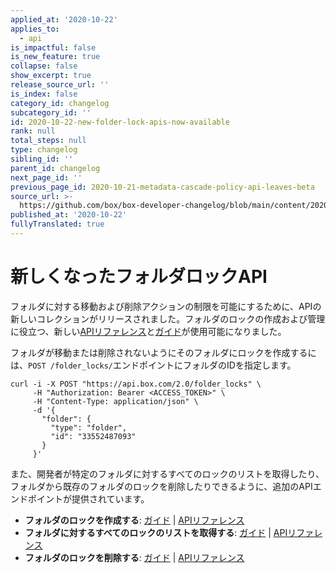 ```yaml
---
applied_at: '2020-10-22'
applies_to:
  - api
is_impactful: false
is_new_feature: true
collapse: false
show_excerpt: true
release_source_url: ''
is_index: false
category_id: changelog
subcategory_id: ''
id: 2020-10-22-new-folder-lock-apis-now-available
rank: null
total_steps: null
type: changelog
sibling_id: ''
parent_id: changelog
next_page_id: ''
previous_page_id: 2020-10-21-metadata-cascade-policy-api-leaves-beta
source_url: >-
  https://github.com/box/box-developer-changelog/blob/main/content/2020/10-22-new-folder-lock-apis-now-available.md
published_at: '2020-10-22'
fullyTranslated: true
---
```

# 新しくなったフォルダロックAPI

フォルダに対する移動および削除アクションの制限を可能にするために、APIの新しいコレクションがリリースされました。フォルダのロックの作成および管理に役立つ、新しい[APIリファレンス][e_post]と[ガイド][g_post]が使用可能になりました。

フォルダが移動または削除されないようにそのフォルダにロックを作成するには、`POST /folder_locks/`エンドポイントにフォルダのIDを指定します。

```curl
curl -i -X POST "https://api.box.com/2.0/folder_locks" \
     -H "Authorization: Bearer <ACCESS_TOKEN>" \
     -H "Content-Type: application/json" \
     -d '{
       "folder": {
         "type": "folder",
         "id": "33552487093"
       }
     }'
```

また、開発者が特定のフォルダに対するすべてのロックのリストを取得したり、フォルダから既存のフォルダのロックを削除したりできるように、追加のAPIエンドポイントが提供されています。

* **フォルダのロックを作成する**: [ガイド][g_post] \| [APIリファレンス][e_post]
* **フォルダに対するすべてのロックのリストを取得する**: [ガイド][g_get] \| [APIリファレンス][e_get]
* **フォルダのロックを削除する**: [ガイド][g_del] \| [APIリファレンス][e_del]

[e_get]: e://get-folder-locks

[e_post]: e://post-folder-locks

[e_del]: e://delete-folder-locks-id

[g_get]: g://folders/single/get-locks

[g_post]: g://folders/single/create-lock

[g_del]: g://folders/single/delete-lock
